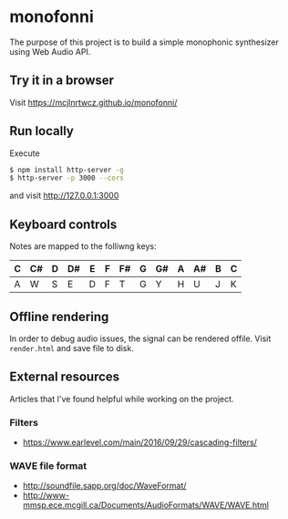 # monofonni

The purpose of this project is to build a simple monophonic synthesizer using Web Audio API.

## Try it in a browser

Visit https://mcjlnrtwcz.github.io/monofonni/

## Run locally
Execute
```bash
$ npm install http-server -g
$ http-server -p 3000 --cors
```
and visit http://127.0.0.1:3000

## Keyboard controls

Notes are mapped to the folliwng keys:

| C | C# | D | D# | E | F | F# | G | G# | A | A# | B | C |
|---|----|---|----|---|---|----|---|----|---|----|---|---|
| A | W  | S | E  | D | F | T  | G | Y  | H | U  | J | K |

## Offline rendering

In order to debug audio issues, the signal can be rendered offile. Visit `render.html` and save file to disk.

## External resources
Articles that I've found helpful while working on the project.

### Filters
* https://www.earlevel.com/main/2016/09/29/cascading-filters/

### WAVE file format
* http://soundfile.sapp.org/doc/WaveFormat/
* http://www-mmsp.ece.mcgill.ca/Documents/AudioFormats/WAVE/WAVE.html
